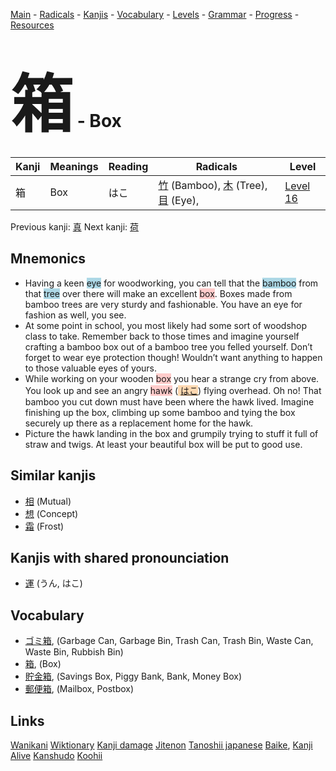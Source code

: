 <style> bigfont {font-size: 100px}</style>
[Main](../README.md) -
[Radicals](../radicals.md) -
[Kanjis](../kanjis.md) -
[Vocabulary](../vocabulary.md) -
[Levels](../levels.md) -
[Grammar](../grammar.md) - 
[Progress](../progress.md) -
[Resources](../resources.md)
# <bigfont> 箱</bigfont> - Box 

| Kanji | Meanings | Reading | Radicals | Level |
| --- | --- | --- | --- | --- |
| 箱 | Box | はこ | [竹](../radicals/竹.md) (Bamboo), [木](../radicals/木.md) (Tree), [目](../radicals/目.md) (Eye),  | [Level 16](../levels/wk_level16.md) |

Previous kanji: [真](真.md) Next kanji: [荷](荷.md) 

## Mnemonics
 * Having a keen <span style="background-color:#ADD8E6"> eye</span> for woodworking, you can tell that the <span style="background-color:#ADD8E6"> bamboo</span> from that <span style="background-color:#ADD8E6"> tree</span> over there will make an excellent <span style="background-color:#ffcccb"> box</span>. Boxes made from bamboo trees are very sturdy and fashionable. You have an eye for fashion as well, you see.
* At some point in school, you most likely had some sort of woodshop class to take. Remember back to those times and imagine yourself crafting a bamboo box out of a bamboo tree you felled yourself. Don’t forget to wear eye protection though! Wouldn’t want anything to happen to those valuable eyes of yours.
* While working on your wooden <span style="background-color:#ffcccb"> box</span> you hear a strange cry from above. You look up and see an angry <span style="background-color:#ffcccb"> hawk</span> (<span style="background-color:#fed8b1"> [はこ](https://jisho.org/search/はこ)</span>) flying overhead. Oh no! That bamboo you cut down must have been where the hawk lived. Imagine finishing up the box, climbing up some bamboo and tying the box securely up there as a replacement home for the hawk.
* Picture the hawk landing in the box and grumpily trying to stuff it full of straw and twigs. At least your beautiful box will be put to good use.


## Similar kanjis
 * [相](相.md) (Mutual)
* [想](想.md) (Concept)
* [霜](霜.md) (Frost)



## Kanjis with shared pronounciation
 * [運](運.md) (うん, はこ)



## Vocabulary
 * [ゴミ箱](../vocabulary/箱.md), (Garbage Can, Garbage Bin, Trash Can, Trash Bin, Waste Can, Waste Bin, Rubbish Bin)
* [箱](../vocabulary/箱.md), (Box)
* [貯金箱](../vocabulary/箱.md), (Savings Box, Piggy Bank, Bank, Money Box)
* [郵便箱](../vocabulary/箱.md), (Mailbox, Postbox)




## Links 


[Wanikani](https://www.wanikani.com/kanji/箱)
[Wiktionary](https://en.wiktionary.org/wiki/箱)
[Kanji damage](http://www.kanjidamage.com/kanji/search?utf8=✓&q=箱)
[Jitenon](https://jitenon.com/kanji/箱)
[Tanoshii japanese](https://www.tanoshiijapanese.com/dictionary/kanji.cfm?k=箱)
[Baike](https://baike.baidu.com/item/箱),
[Kanji Alive](https://app.kanjialive.com/箱)
[Kanshudo](https://www.kanshudo.com/searchmn?q=箱)
[Koohii](https://kanji.koohii.com/study/kanji/箱)
